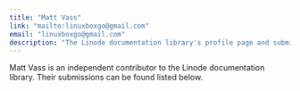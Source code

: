 ```yaml
---
title: "Matt Vass"
link: "mailto:linuxboxgo@gmail.com"
email: "linuxboxgo@gmail.com"
description: "The Linode documentation library's profile page and submission listing for Matt Vass"
---
```


Matt Vass is an independent contributor to the Linode documentation library. Their submissions can be found listed below.
